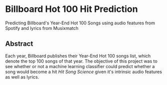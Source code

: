 # Billboard Hot 100 Hit Prediction
Predicting Billboard's Year-End Hot 100 Songs using audio features from Spotify and lyrics from Musixmatch

## Abstract
Each year, Billboard publishes their Year-End Hot 100 songs list, which denote the top 100 songs of that year. The objective of this project was to see whether or not a machine learning classifier could predict whether a song would become a hit *Hit Song Science* given it's intrinsic audio features as well as lyrics.
